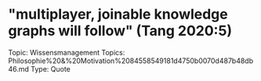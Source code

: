 # "multiplayer, joinable knowledge graphs will follow" (Tang 2020:5)

Topic: Wissensmanagement
Topics: Philosophie%20&%20Motivation%2084558549181d4750b0070d487b48db46.md
Type: Quote